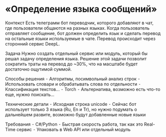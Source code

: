 # «Определение языка сообщений»

Контекст
Есть телеграмм бот переводчик, которого добавляют в чат, где пользователи общаются на разных языках. Когда пользователь отправляет сообщение, бот должен определить язык и сделать перевод на остальные языки используемые в чате. Перевод происходит через сторонний сервис DeepL.


Задача
Нужно создать отдельный сервис или модуль, который бы решал задачу определения языка. Решение этой задачи позволит сократить траты на перевод до ~30%, что на масштабе будет достаточно ощутимой суммой. 


Способы решения
 ⁃ Алгоритмы, посимвольный анализ строк
 ⁃ Использовать словари и обрабатывать слова по отдельности
 ⁃ Классификация текстов...
 ⁃ Torch
 ⁃ Альтернатива, возможно есть что-то еще, нужно поискать…


Технические детали
 ⁃ Исходная строка unicode
 ⁃ Сейчас бот использует только 3 языка (Ru, En и Tr), но нужно подумать о дальнейшем развите, возможно будут добавленные новые языки

 Требования
 ⁃ С#/Python
 ⁃ Быстрая скорость работа, так как это Real-Time сервис
 ⁃ Упаковать в Web API или отдельный модуль